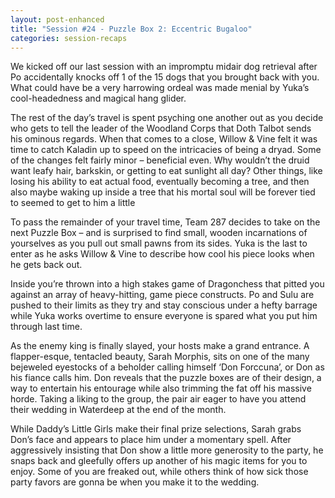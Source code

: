 ```yaml
---
layout: post-enhanced
title: "Session #24 - Puzzle Box 2: Eccentric Bugaloo"
categories: session-recaps
---
```


We kicked off our last session with an impromptu midair dog retrieval after Po accidentally knocks off 1 of the 15 dogs that you brought back with you. What could have be a very harrowing ordeal was made menial by Yuka’s cool-headedness and magical hang glider.

The rest of the day’s travel is spent psyching one another out as you decide who gets to tell the leader of the Woodland Corps that Doth Talbot sends his ominous regards. When that comes to a close, Willow & Vine felt it was time to catch Kaladin up to speed on the intricacies of being a dryad. Some of the changes felt fairly minor – beneficial even. Why wouldn’t the druid want leafy hair, barkskin, or getting to eat sunlight all day? Other things, like losing his ability to eat actual food, eventually becoming a tree, and then also maybe waking up inside a tree that his mortal soul will be forever tied to seemed to get to him a little

To pass the remainder of your travel time, Team 287 decides to take on the next Puzzle Box – and is surprised to find small, wooden incarnations of yourselves as you pull out small pawns from its sides. Yuka is the last to enter as he asks Willow & Vine to describe how cool his piece looks when he gets back out.

Inside you’re thrown into a high stakes game of Dragonchess that pitted you against an array of heavy-hitting, game piece constructs. Po and Sulu are pushed to their limits as they try and stay conscious under a hefty barrage while Yuka works overtime to ensure everyone is spared what you put him through last time.

As the enemy king is finally slayed, your hosts make a grand entrance. A flapper-esque, tentacled beauty, Sarah Morphis, sits on one of the many bejeweled eyestocks of a beholder calling himself ‘Don Forccuna’, or Don as his fiance calls him. Don reveals that the puzzle boxes are of their design, a way to entertain his entourage while also trimming the fat off his massive horde. Taking a liking to the group, the pair air eager to have you attend their wedding in Waterdeep at the end of the month.

While Daddy’s Little Girls make their final prize selections, Sarah grabs Don’s face and appears to place him under a momentary spell. After aggressively insisting that Don show a little more generosity to the party, he snaps back and gleefully offers up another of his magic items for you to enjoy. Some of you are freaked out, while others think of how sick those party favors are gonna be when you make it to the wedding.

